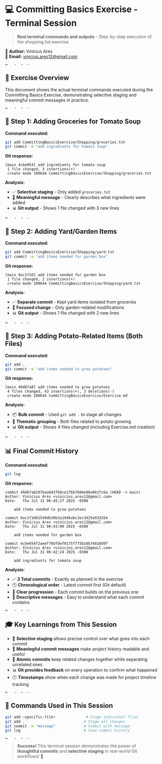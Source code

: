 # 💻 Committing Basics Exercise - Terminal Session

> **Real terminal commands and outputs** - Step-by-step execution of the shopping list exercise
  
👤 **Author:** Vinícius Ares  
📧 **Email:** vinicius.ares12@gmail.com

<img src="../purple-divisor.svg" width="100%" height="6" alt="Purple divider">

## 🎯 Exercise Overview

This document shows the actual terminal commands executed during the Committing Basics Exercise, demonstrating selective staging and meaningful commit messages in practice.

<img src="../purple-divisor.svg" width="100%" height="6" alt="Purple divider">

## 🥄 Step 1: Adding Groceries for Tomato Soup

**Command executed:**
```bash
git add CommittingBasicsExercise/Shopping/groceries.txt
git commit -m "add ingredients for tomato soup"
```

**Git response:**
```
[main 4cbe054] add ingredients for tomato soup
 1 file changed, 3 insertions(+)
 create mode 100644 CommittingBasicsExercise/Shopping/groceries.txt
```

**Analysis:**
- ✅ **Selective staging** - Only added `groceries.txt` 
- 📝 **Meaningful message** - Clearly describes what ingredients were added
- 📊 **Git output** - Shows 1 file changed with 3 new lines

<img src="../purple-divisor.svg" width="100%" height="6" alt="Purple divider">

## 🌱 Step 2: Adding Yard/Garden Items

**Command executed:**
```bash
git add CommittingBasicsExercise/Shopping/yard.txt
git commit -m "add items needed for garden box"
```

**Git response:**
```
[main 9ac1f3d] add items needed for garden box
 1 file changed, 2 insertions(+)
 create mode 100644 CommittingBasicsExercise/Shopping/yard.txt
```

**Analysis:**
- ✅ **Separate commit** - Kept yard items isolated from groceries
- 🎯 **Focused change** - Only garden-related modifications
- 📊 **Git output** - Shows 1 file changed with 2 new lines

<img src="../purple-divisor.svg" width="100%" height="6" alt="Purple divider">

## 🥔 Step 3: Adding Potato-Related Items (Both Files)

**Command executed:**
```bash
git add .
git commit -m "add items needed to grow potatoes"
```

**Git response:**
```
[main 49d67a8] add items needed to grow potatoes
 4 files changed, 43 insertions(+), 3 deletions(-)
 create mode 100644 CommittingBasicsExercise/Exercise.md
```

**Analysis:**
- 📦 **Bulk commit** - Used `git add .` to stage all changes
- 🥔 **Thematic grouping** - Both files related to potato growing
- 📊 **Git output** - Shows 4 files changed (including Exercise.md creation)

<img src="../purple-divisor.svg" width="100%" height="6" alt="Purple divider">

## 📊 Final Commit History

**Command executed:**
```bash
git log
```

**Git response:**
```
commit 49d67a8207baa6d3f60ce1fbb7604e86e862fc6a (HEAD -> main)
Author: Vinícius Ares <vinicius.ares12@gmail.com>
Date:   Thu Jul 31 06:45:27 2025 -0300

    add items needed to grow potatoes

commit 9ac1f3d61549db30b3a1946abc3ec3425e932554
Author: Vinícius Ares <vinicius.ares12@gmail.com>
Date:   Thu Jul 31 06:43:09 2025 -0300

    add items needed for garden box

commit 4cbe054f2aeef70dfdef9175f775b18b74818d9f
Author: Vinícius Ares <vinicius.ares12@gmail.com>
Date:   Thu Jul 31 06:42:24 2025 -0300

    add ingredients for tomato soup
```

**Analysis:**
- ✅ **3 Total commits** - Exactly as planned in the exercise
- 🕐 **Chronological order** - Latest commit first (Git default)
- 🎯 **Clear progression** - Each commit builds on the previous one
- 📝 **Descriptive messages** - Easy to understand what each commit contains

<img src="../purple-divisor.svg" width="100%" height="6" alt="Purple divider">

## 🎓 Key Learnings from This Session

- 🎯 **Selective staging** allows precise control over what goes into each commit
- 📝 **Meaningful commit messages** make project history readable and useful
- 🔄 **Atomic commits** keep related changes together while separating unrelated ones
- 📊 **Git provides feedback** on every operation to confirm what happened
- 🕐 **Timestamps** show when each change was made for project timeline tracking

<img src="../purple-divisor.svg" width="100%" height="6" alt="Purple divider">

## 🔧 Commands Used in This Session

```bash
git add <specific-file>              # Stage individual files
git add .                           # Stage all changes
git commit -m "message"             # Commit with message
git log                             # View commit history
```

<img src="../purple-divisor.svg" width="100%" height="6" alt="Purple divider">

> **Success!** This terminal session demonstrates the power of **thoughtful commits** and **selective staging** in real-world Git workflows! 🚀
